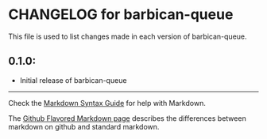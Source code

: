 # CHANGELOG for barbican-queue

This file is used to list changes made in each version of barbican-queue.

## 0.1.0:

* Initial release of barbican-queue

- - -
Check the [Markdown Syntax Guide](http://daringfireball.net/projects/markdown/syntax) for help with Markdown.

The [Github Flavored Markdown page](http://github.github.com/github-flavored-markdown/) describes the differences between markdown on github and standard markdown.
